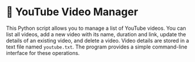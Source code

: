 # 📌 YouTube Video Manager

This Python script allows you to manage a list of YouTube videos. You can list all videos, add a new video with its name, duration and link, update the details of an existing video, and delete a video. Video details are stored in a text file named `youtube.txt`. The program provides a simple command-line interface for these operations.
